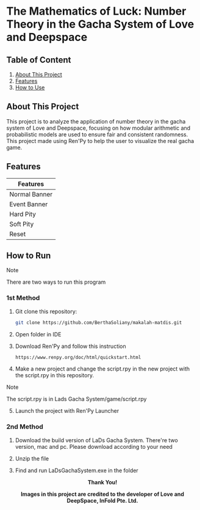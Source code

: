 # The Mathematics of Luck: Number Theory in the Gacha System of Love and Deepspace

## Table of Content
1. [About This Project](#about-this-project)
2. [Features](#features)
3. [How to Use](#how-to-use)

## About This Project
This project is to analyze the application of number theory in the gacha system of Love and Deepspace, focusing on how modular arithmetic and probabilistic models are used to ensure fair and consistent randomness. This project made using Ren'Py to help the user to visualize the real gacha game. 

## Features
| Features |
|-------|
| Normal Banner |
| Event Banner |
| Hard Pity |
| Soft Pity |
| Reset |

## How to Run
> [!NOTE]
> There are two ways to run this program

### 1st Method
1. Git clone this repository:
   ```sh
   git clone https://github.com/BerthaSoliany/makalah-matdis.git

2. Open folder in IDE

3. Download Ren'Py and follow this instruction
   ```sh
   https://www.renpy.org/doc/html/quickstart.html

4. Make a new project and change the script.rpy in the new project with the script.rpy in this repository. 
> [!NOTE]
> The script.rpy is in Lads Gacha System/game/script.rpy

5. Launch the project with Ren'Py Launcher

### 2nd Method
1. Download the build version of LaDs Gacha System. There're two version, mac and pc. Please download according to your need

2. Unzip the file

3. Find and run LaDsGachaSystem.exe in the folder


**<p align="center">Thank You!</p>**
**<p align="center">Images in this project are credited to the developer of Love and DeepSpace, InFold Pte. Ltd.</p>**
